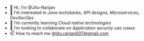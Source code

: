 - 👋 Hi, I’m @Jitu-Ranjan
- 👀 I’m interested in *Java techstacks, API designs, Microservices, DevSecOps*
- 🌱 I’m currently learning *Cloud native technologies*
- 💞️ I’m looking to collaborate on *Application security use cases*
- 📫 How to reach me @jitu.ranjan007@gmail.com

<!---
Jitu-Ranjan/Jitu-Ranjan is a ✨ special ✨ repository because its `README.md` (this file) appears on your GitHub profile.
You can click the Preview link to take a look at your changes.
--->
